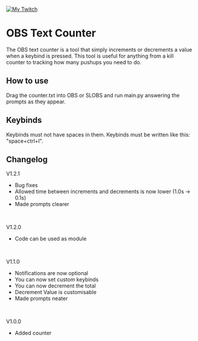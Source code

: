 [![My Twitch](https://img.shields.io/twitch/status/the_undercover_ceo)](https://www.twitch.tv/the_undercover_ceo)

# OBS Text Counter

The OBS text counter is a tool that simply increments or decrements a value when a keybind is pressed. This tool is useful for anything from a kill counter to tracking how many pushups you need to do.

## How to use

Drag the counter.txt into OBS or SLOBS and run main.py answering the prompts as they appear.

## Keybinds

Keybinds must not have spaces in them. Keybinds must be written like this: "space+ctrl+l".

## Changelog

V1.2.1

- Bug fixes
- Allowed time between increments and decrements is now lower (1.0s -> 0.1s)
- Made prompts clearer

<br/>

V1.2.0

- Code can be used as module

<br/>

V1.1.0

- Notifications are now optional
- You can now set custom keybinds
- You can now decrement the total
- Decrement Value is customisable
- Made prompts neater

<br/>

V1.0.0

- Added counter
